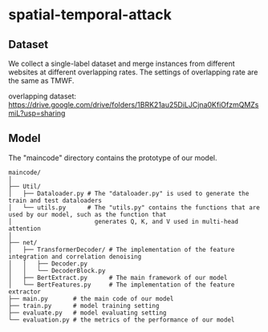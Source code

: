 # spatial-temporal-attack
## Dataset
We collect a single-label dataset and  merge instances from different websites at different overlapping rates. The settings of overlapping rate are the same as TMWF.

overlapping dataset: https://drive.google.com/drive/folders/1BRK21au25DiLJCjna0KfiOfzmQMZsmiL?usp=sharing

## Model
The "maincode" directory contains the prototype of our model.

~~~
maincode/
│
├── Util/ 
│   ├── Dataloader.py # The "dataloader.py" is used to generate the train and test dataloaders
│   └── utils.py      # The "utils.py" contains the functions that are used by our model, such as the function that 
│                       generates Q, K, and V used in multi-head attention
│
├── net/
│   ├── TransformerDecoder/ # The implementation of the feature integration and correlation denoising
│   │   ├── Decoder.py 
│   │   └── DecoderBlock.py
│   ├── BertExtract.py      # The main framework of our model
│   └── BertFeatures.py     # The implementation of the feature extractor
├── main.py       # the main code of our model
├── train.py      # model training setting
├── evaluate.py   # model evaluating setting
└── evaluation.py # the metrics of the performance of our model

~~~
